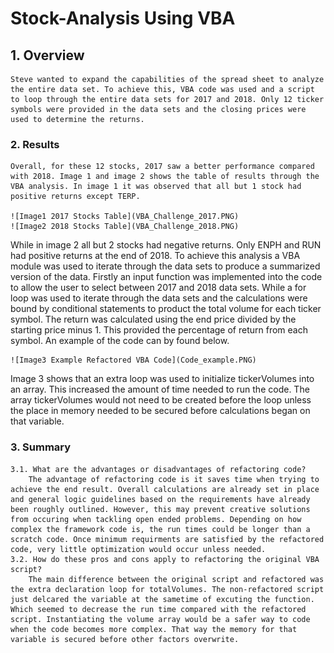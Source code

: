 # Stock-Analysis Using VBA

## 1. Overview
	Steve wanted to expand the capabilities of the spread sheet to analyze the entire data set. To achieve this, VBA code was used and a script to loop through the entire data sets for 2017 and 2018. Only 12 ticker symbols were provided in the data sets and the closing prices were used to determine the returns.
### 2. Results
	Overall, for these 12 stocks, 2017 saw a better performance compared with 2018. Image 1 and image 2 shows the table of results through the VBA analysis. In image 1 it was observed that all but 1 stock had positive returns except TERP. 

	![Image1 2017 Stocks Table](VBA_Challenge_2017.PNG) 
	![Image2 2018 Stocks Table](VBA_Challenge_2018.PNG) 

While in image 2 all but 2 stocks had negative returns. Only ENPH and RUN had positive returns at the end of 2018. To achieve this analysis a VBA module was used to iterate through the data sets to produce a summarized version of the data. Firstly an input function was implemented into the code to allow the user to select between 2017 and 2018 data sets. While a for loop was used to iterate through the data sets and the calculations were bound by conditional statements to product the total volume for each ticker symbol. The return was calculated using the end price divided by the starting price minus 1. This provided the percentage of return from each symbol. An example of the code can by found below. 
	
    ![Image3 Example Refactored VBA Code](Code_example.PNG)

Image 3 shows that an extra loop was used to initialize tickerVolumes into an array. This increased the amount of time needed to run the code. The array tickerVolumes would not need to be created before the loop unless the place in memory needed to be secured before calculations began on that variable.  

### 3. Summary 
	3.1. What are the advantages or disadvantages of refactoring code?
		The advantage of refactoring code is it saves time when trying to achieve the end result. Overall calculations are already set in place and general logic guidelines based on the requirements have already been roughly outlined. However, this may prevent creative solutions from occuring when tackling open ended problems. Depending on how complex the framework code is, the run times could be longer than a scratch code. Once minimum requirments are satisfied by the refactored code, very little optimization would occur unless needed. 
	3.2. How do these pros and cons apply to refactoring the original VBA script?
		The main difference between the original script and refactored was the extra declaration loop for totalVolumes. The non-refactored script just delcared the variable at the sametime of excuting the function. Which seemed to decrease the run time compared with the refactored script. Instantiating the volume array would be a safer way to code when the code becomes more complex. That way the memory for that variable is secured before other factors overwrite. 

